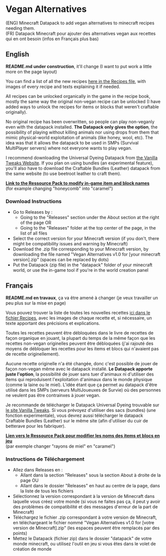 # **Vegan Alternatives**
(ENG) Minecraft Datapack to add vegan alternatives to minecraft recipes needing them.  
(FR) Datapack Minecraft pour ajouter des alternatives vegan aux recettes qui en ont besoin (infos en Français plus bas)

## English
**README.md under construction**, it'll change (I want to put work a little more on the page layout)

You can find a list of all the new recipes [here in the Recipes file](./Recipes.md), with images of every recipe and texts explaining it if needed.

All recipes can be unlocked organically in the game in the recipe book, mostly the same way the original non-vegan recipe can be unlocked (I have added ways to unlock the recipes for items or blocks that weren't craftable originally).

No original recipe has been overwritten, so people can play non-veganly even with the datapack installed. **The Datapack only gives the option**, the possibility of playing without killing animals nor using drops from them that mimic physical-world exploitation of animals (like honey, wool, etc). The idea was that it allows the datapack to be used in SMPs (Survival MultiPlayer servers) where not everyone wants to play vegan.

I recommend downloading the Universal Dyeing Datapack from [the Vanilla Tweaks Website](https://vanillatweaks.net/picker/crafting-tweaks/). If you plan on using bundles (an experimental feature), you'll also have to download the Craftable Bundles (Leather) datapack from the same website (to use beetroot leather to craft them).

**[Link to the Ressource Pack to modify in-game item and block names](https://github.com/Sylveryfae/custom-names-for-veganalternatives)**  
(for example changing "honeycomb" into "caramel")

### Download Instructions
- Go to Releases by :
   - Going to the "Releases" section under the About section at the right of the page OR
   - Going to the "Releases" folder at the top center of the page, in the list of all files
- Select the correct version for your Minecraft version (if you don't, there might be compatibility issues and warning by Minecraft)
- Download the .zip file corresponding to your Minecraft version, by downloading the file named "Vegan Alternatives v1.0 for [your minecraft version].zip" (spaces can be replaced by dots)
- Put the Datapack (zip file) in the "datapack" folder of your minecraft world, or use the in-game tool if you're in the world creation panel

## Français
**README.md en travaux**, ça va être amené à changer (je veux travailler un peu plus sur la mise en page)

Vous pouvez trouver la liste de toutes les nouvelles recettes [ici dans le fichier Recipes](./Recipes.md), avec les images de chaque recette et, si nécessaire, un texte apportant des précisions et explications.

Toutes les recettes peuvent être débloquées dans le livre de recettes de façon organique en jouant, la plupart du temps de la même façon que les recettes non-vegan originelles peuvent être débloquées (j'ai rajouté des moyens de débloquer les recettes pour les items et blocs qui n'avaient pas de recette originellement).

Aucune recette originelle n'a été changée, donc c'est possible de jouer de façon non-vegan même avec le datapack installé. **Le Datapack apporte juste l'option**, la possibilité de jouer sans tuer d'animaux ni d'utiliser des items qui reproduisent l'exploitation d'animaux dans le monde physique (comme la laine ou le miel). L'idée étant que ça permet au datapack d'être utilisé dans les SMPs (serveurs MultiJoueuxes de Survie) où des personnes ne veulent pas être contrainxes à jouer vegan.

Je recommande de télécharger le Datapack Universal Dyeing trouvable sur [le site Vanilla Tweaks](https://vanillatweaks.net/picker/crafting-tweaks/). Si vous prévoyez d'utiliser des sacs (bundles) (une fonction experimentale), vous devrez aussi télécharger le datapack Craftable Bundles (Leather) sur le même site (afin d'utiliser du cuir de betterave pour les fabriquer).

**[Lien vers le Ressource Pack pour modifier les noms des items et blocs en jeu](https://github.com/Sylveryfae/custom-names-for-veganalternatives)**  
(par exemple changer "rayons de miel" en "caramel")

### Instructions de Téléchargement
- Allez dans Releases en :
   - Allant dans la section "Releases" sous la section About à droite de la page OU
   - Allant dans le dossier "Releases" en haut au centre de la page, dans la liste de tous les fichiers
- Sélectionnez la version correspondant à la version de Minecraft dans laquelle vous créez votre monde (si vous ne faites pas ça, il peut y avoir des problèmes de compatibilité et des messages d'erreur de la part de Minecraft)
- Téléchargez le fichier .zip correspondant à votre version de Minecraft, en téléchargeant le fichier nommé "Vegan Alternatives v1.0 for [votre version de Minecraft].zip" (les espaces peuvent être remplacés par des points)
- Mettez le Datapack (fichier zip) dans le dossier "datapack" de votre monde minecraft, ou utilisez l'outil en jeu si vous êtes dans le volet de création de monde